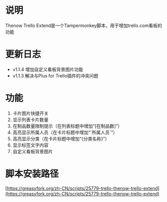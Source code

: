 # 说明
Thenow Trello Extend是一个Tampermonkey脚本，用于增加trello.com看板的功能

# 更新日志
* v1.1.4
 增加自定义看板背景图片功能
* v1.1.3
 解决与Plus for Trello插件的冲突问题

# 功能
1. 卡片图片快捷开关
2. 显示列表卡片数量
3. 在制品数量限制提示（在列表标题中增加“[在制品数]”）
4. 高亮显示所属人员（在卡片标题中增加“\`所属人员\`”）
5. 高亮显示分类（在卡片标题中增加“{分类名称}”）
6. 显示标签文字内容
7. 自定义看板背景图片

# 脚本安装路径
[https://greasyfork.org/zh-CN/scripts/25779-trello-thenow-trello-extend](https://greasyfork.org/zh-CN/scripts/25779-trello-thenow-trello-extend)